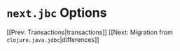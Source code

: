 # `next.jbc` Options

[[Prev: Transactions|transactions]] [[Next: Migration from `clojure.java.jdbc`|differences]]
